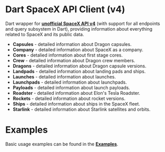 # Dart SpaceX API Client (v4)

Dart wrapper for **[unofficial SpaceX API v4](https://github.com/r-spacex/SpaceX-API)** (with support for all endpoints and query subsystem in Dart), providing information about everything related to SpaceX and its public data.

- **Capsules** - detailed information about Dragon capsules.
- **Company** - detailed information about SpaceX as a company.
- **Cores** - detalied information about first stage cores.
- **Crew** - detailed information about Dragon crew members.
- **Dragons** - detailed information about Dragon capsule versions.
- **Landpads** - detailed information about landing pads and ships.
- **Launches** - detailed information about launches.
- **Launchpads** - detailed information about launchpads.
- **Payloads** - detailed information about launch payloads.
- **Roadster** - detailed information about Elon's Tesla Roadster.
- **Rockets** - detailed information about rocket versions.
- **Ships** - detailed information about ships in the SpaceX fleet.
- **Starlink** - detailed information about Starlink satellites and orbits.

# Examples

Basic usage examples can be found in the **[Examples](/examples/example.dart)**.
